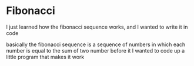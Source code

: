 # Fibonacci
I just learned how the fibonacci sequence works, and I wanted to write it in code

basically the fibonacci sequence is a sequence of numbers in which each number is equal to the sum of two number before it
I wanted to code up a little program that makes it work
